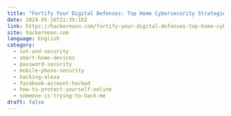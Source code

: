 ```yaml
---
title: "Fortify Your Digital Defenses: Top Home Cybersecurity Strategies for Personal Protection"
date: 2024-05-16T21:35:15Z
link: https://hackernoon.com/fortify-your-digital-defenses-top-home-cybersecurity-strategies-for-personal-protection?source=rss&utm_medium=RSS&utm_source=news.12bit.vn
site: hackernoon.com
language: English
category:
  - iot-and-security
  - smart-home-devices
  - password-security
  - mobile-phone-security
  - hacking-alexa
  - facebook-account-hacked
  - how-to-protect-yourself-online
  - someone-is-trying-to-hack-me
draft: false
---
```

